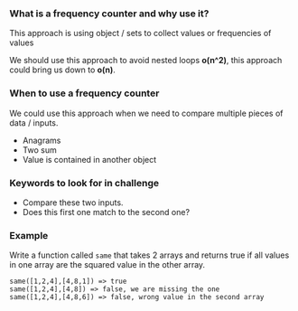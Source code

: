 ### What is a frequency counter and why use it?

This approach is using object / sets to collect values or frequencies of values

We should use this approach to avoid nested loops **o(n^2)**, this approach could bring us down to **o(n)**.

### When to use a frequency counter

We could use this approach when we need to compare multiple pieces of data / inputs.

- Anagrams
- Two sum
- Value is contained in another object

### Keywords to look for in challenge

- Compare these two inputs.
- Does this first one match to the second one?

### Example

Write a function called `same` that takes 2 arrays and returns true if all values in one array are the squared value in the other array.

```
same([1,2,4],[4,8,1]) => true
same([1,2,4],[4,8]) => false, we are missing the one
same([1,2,4],[4,8,6]) => false, wrong value in the second array

```
